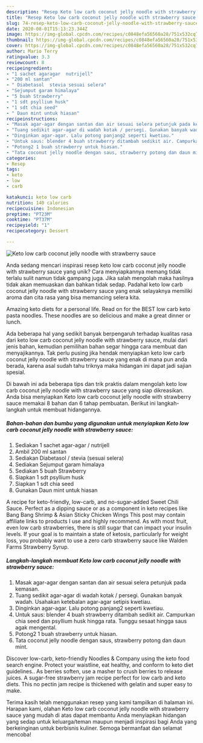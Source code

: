 ```yaml
---
description: "Resep Keto low carb coconut jelly noodle with strawberry sauce yang Lezat Sekali"
title: "Resep Keto low carb coconut jelly noodle with strawberry sauce yang Lezat Sekali"
slug: 74-resep-keto-low-carb-coconut-jelly-noodle-with-strawberry-sauce-yang-lezat-sekali
date: 2020-08-01T15:13:23.344Z
image: https://img-global.cpcdn.com/recipes/c0848efa56560a28/751x532cq70/keto-low-carb-coconut-jelly-noodle-with-strawberry-sauce-foto-resep-utama.jpg
thumbnail: https://img-global.cpcdn.com/recipes/c0848efa56560a28/751x532cq70/keto-low-carb-coconut-jelly-noodle-with-strawberry-sauce-foto-resep-utama.jpg
cover: https://img-global.cpcdn.com/recipes/c0848efa56560a28/751x532cq70/keto-low-carb-coconut-jelly-noodle-with-strawberry-sauce-foto-resep-utama.jpg
author: Mario Terry
ratingvalue: 3.3
reviewcount: 8
recipeingredient:
- "1 sachet agaragar  nutrijell"
- "200 ml santan"
- " Diabetasol  stevia sesuai selera"
- "Sejumput garam himalaya"
- "5 buah Strawberry"
- "1 sdt psyllium husk"
- "1 sdt chia seed"
- " Daun mint untuk hiasan"
recipeinstructions:
- "Masak agar-agar dengan santan dan air sesuai selera petunjuk pada kemasan."
- "Tuang sedikit agar-agar di wadah kotak / persegi. Gunakan banyak wadah. Usahakan ketebalan agar-agar setipis kwetiau."
- "Dinginkan agar-agar. Lalu potong panjang2 seperti kwetiau."
- "Untuk saus: blender 4 buah strawberry ditambah sedikit air. Campurkan chia seed dan psyllium husk hingga rata. Tunggu sesaat hingga saus agak mengental."
- "Potong2 1 buah strawberry untuk hiasan."
- "Tata coconut jelly noodle dengan saus, strawberry potong dan daun mint."
categories:
- Resep
tags:
- keto
- low
- carb

katakunci: keto low carb 
nutrition: 140 calories
recipecuisine: Indonesian
preptime: "PT23M"
cooktime: "PT37M"
recipeyield: "1"
recipecategory: Dessert

---
```



![Keto low carb coconut jelly noodle with strawberry sauce](https://img-global.cpcdn.com/recipes/c0848efa56560a28/751x532cq70/keto-low-carb-coconut-jelly-noodle-with-strawberry-sauce-foto-resep-utama.jpg)

Anda sedang mencari inspirasi resep keto low carb coconut jelly noodle with strawberry sauce yang unik? Cara menyiapkannya memang tidak terlalu sulit namun tidak gampang juga. Jika salah mengolah maka hasilnya tidak akan memuaskan dan bahkan tidak sedap. Padahal keto low carb coconut jelly noodle with strawberry sauce yang enak selayaknya memiliki aroma dan cita rasa yang bisa memancing selera kita.

Amazing keto diets for a personal life. Read on for the BEST low carb keto pasta noodles. These noodles are so delicious and make a great dinner or lunch.

Ada beberapa hal yang sedikit banyak berpengaruh terhadap kualitas rasa dari keto low carb coconut jelly noodle with strawberry sauce, mulai dari jenis bahan, kemudian pemilihan bahan segar hingga cara membuat dan menyajikannya. Tak perlu pusing jika hendak menyiapkan keto low carb coconut jelly noodle with strawberry sauce yang enak di mana pun anda berada, karena asal sudah tahu triknya maka hidangan ini dapat jadi sajian spesial.


Di bawah ini ada beberapa tips dan trik praktis dalam mengolah keto low carb coconut jelly noodle with strawberry sauce yang siap dikreasikan. Anda bisa menyiapkan Keto low carb coconut jelly noodle with strawberry sauce memakai 8 bahan dan 6 tahap pembuatan. Berikut ini langkah-langkah untuk membuat hidangannya.

<!--inarticleads1-->

##### Bahan-bahan dan bumbu yang digunakan untuk menyiapkan Keto low carb coconut jelly noodle with strawberry sauce:

1. Sediakan 1 sachet agar-agar / nutrijell
1. Ambil 200 ml santan
1. Sediakan  Diabetasol / stevia (sesuai selera)
1. Sediakan Sejumput garam himalaya
1. Sediakan 5 buah Strawberry
1. Siapkan 1 sdt psyllium husk
1. Siapkan 1 sdt chia seed
1. Gunakan  Daun mint untuk hiasan


A recipe for keto-friendly, low-carb, and no-sugar-added Sweet Chili Sauce. Perfect as a dipping sauce or as a component in keto recipes like Bang Bang Shrimp &amp; Asian Sticky Chicken Wings This post may contain affiliate links to products I use and highly recommend. As with most fruit, even low carb strawberries, there is still sugar that can impact your insulin levels. If your goal is to maintain a state of ketosis, particularly for weight loss, you probably want to use a zero carb strawberry sauce like Walden Farms Strawberry Syrup. 

<!--inarticleads2-->

##### Langkah-langkah membuat Keto low carb coconut jelly noodle with strawberry sauce:

1. Masak agar-agar dengan santan dan air sesuai selera petunjuk pada kemasan.
1. Tuang sedikit agar-agar di wadah kotak / persegi. Gunakan banyak wadah. Usahakan ketebalan agar-agar setipis kwetiau.
1. Dinginkan agar-agar. Lalu potong panjang2 seperti kwetiau.
1. Untuk saus: blender 4 buah strawberry ditambah sedikit air. Campurkan chia seed dan psyllium husk hingga rata. Tunggu sesaat hingga saus agak mengental.
1. Potong2 1 buah strawberry untuk hiasan.
1. Tata coconut jelly noodle dengan saus, strawberry potong dan daun mint.


Discover low-carb, keto-friendly Noodles &amp; Company using the keto food search engine. Protect your waistline, eat healthy, and conform to keto diet guidelines.. As berries soften, use a masher to crush berries to release juices. A sugar-free strawberry jam recipe perfect for low carb and keto diets. This no pectin jam recipe is thickened with gelatin and super easy to make. 

Terima kasih telah menggunakan resep yang kami tampilkan di halaman ini. Harapan kami, olahan Keto low carb coconut jelly noodle with strawberry sauce yang mudah di atas dapat membantu Anda menyiapkan hidangan yang sedap untuk keluarga/teman maupun menjadi inspirasi bagi Anda yang berkeinginan untuk berbisnis kuliner. Semoga bermanfaat dan selamat mencoba!
